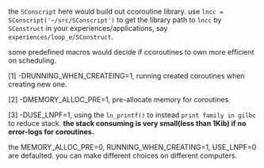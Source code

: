 the `SConscript` here would build out ccoroutine library. use `lncc = SConscript('~/src/SConscript')` to get the library path to `lncc` by `SConstruct` in your experiences/applications, say `experiences/loop_e/SConstruct`.

some predefined macros would decide if ccoroutines to 
own more efficient on scheduling.

[1] -DRUNNING_WHEN_CREATEING=1, running created 
     coroutines when creating new one.

[2] -DMEMORY_ALLOC_PRE=1, pre-allocate memory
    for coroutines.
    
[3] -DUSE_LNPF=1, using the `ln_printf()` to instead 
    `print family in gilbc` to reduce stack.
    **the stack consuming is very small(less than 1Kib) 
    if no error-logs for coroutines.**

the MEMORY_ALLOC_PRE=0, RUNNING_WHEN_CREATING=1,
USE_LNPF=0 are defaulted. you can make different 
choices on different computers.
